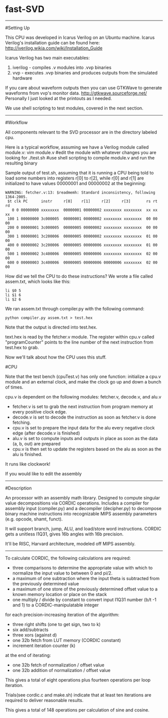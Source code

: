 # fast-SVD

-----

#Setting Up

This CPU was developed in Icarus Verilog on an Ubuntu machine.
Icarus Verilog's installation guide can be found here:
http://iverilog.wikia.com/wiki/Installation_Guide

Icarus Verilog has two main executables:
1. iverilog - compiles .v modules into .vvp binaries
2. vvp - executes .vvp binaries and produces outputs from the simulated hardware

If you care about waveform outputs then you can use GTKWave to generate waveforms from vvp's monitor data.
http://gtkwave.sourceforge.net/
Personally I just looked at the printouts as I needed.

We use shell scripting to test modules, covered in the next section.

-----

#Workflow

All components relevant to the SVD processor are in the directory labeled cpu.

Here is a typical workflow, assuming we have a Verilog module called module.v:
vim module.v #edit the module with whatever changes you are looking for
./test.sh #use shell scripting to compile module.v and run the resulting binary

Sample output of test.sh,
assuming that it is running a CPU being told to load some numbers into registers r[0] to r[2],
while r[0] and r[1] are initialized to have values 00000001 and 00000002 at the beginning:
```
WARNING: fetcher.v:13: $readmemh: Standard inconsistency, following 1364-2005.
 $t clk PC		instr	  r[0]	  r[1]	   r[2]	    r[3]	   rs rt rd
   0 0 00000000 xxxxxxxx  00000001 00000002 xxxxxxxx xxxxxxxx  xx xx xx
 100 1 00000000 3c000005  00000001 00000002 xxxxxxxx xxxxxxxx  00 00 00
 200 0 00000001 3c000005  00000005 00000002 xxxxxxxx xxxxxxxx  00 00 00
 300 1 00000001 3c200006  00000005 00000002 xxxxxxxx xxxxxxxx  01 00 00
 400 0 00000002 3c200006  00000005 00000006 xxxxxxxx xxxxxxxx  01 00 00
 500 1 00000002 3c400006  00000005 00000006 xxxxxxxx xxxxxxxx  02 00 00
 600 0 00000003 3c400006  00000005 00000006 00000006 xxxxxxxx  02 00 00
```
How did we tell the CPU to do these instructions?
We wrote a file called assem.txt, which looks like this:
```
li $0 5
li $1 6
li $2 6
```
We ran assem.txt through compiler.py with the following command:
```
python compiler.py assem.txt > test.hex
```
Note that the output is directed into test.hex.

text.hex is read by the fetcher.v module.
The register within cpu.v called "programCounter" points to
the line number of the next instruction from test.hex to grab.

Now we'll talk about how the CPU uses this stuff.

#CPU

 Note that the test bench (cpuTest.v) has only one function:
 initialize a cpu.v module and an external clock, and make the clock go up and down a bunch of times.

 cpu.v is dependent on the following modules:
 fetcher.v, decode.v, and alu.v

* fetcher.v is set to grab the next instruction from program memory at every positive clock edge.
* decode.v is set to decode the instruction as soon as fetcher.v is done fetching.
* cpu.v is set to prepare the input data for the alu every negative clock edge (after decode.v is finished)
* alu.v is set to compute inputs and outputs in place as soon as the data (a, b, out) are prepared
* cpu.v is then set to update the registers based on the alu as soon as the alu is finished.

 It runs like clockwork!

 If you would like to edit the assembly

-----

#Description

An processor with an assembly math library. Designed to compute singular value decompositions via CORDIC operations.
Includes a compiler for assembly input (compiler.py) and a decompiler (decipher.py) to decompose binary machine
instructions into recognizable MIPS assembly parameters (e.g. opcode, shamt, funct).

It will support branch, jump, ALU, and load/store word instructions.
CORDIC gets a unitless I1Q31, gives 16b angles with 16b precision.

It'll be RISC, Harvard architecture, modeled off MIPS assembly.

-----

To calculate CORDIC, the following calculations are required:
 
* three comparisons to determine the appropriate value with which to normalize the input value to between 0 and pi/2.
* a maximum of one subtraction where the input theta is subtracted from the previously determined value
* a maximum of one store of the previously determined offset value to a known memory location or place on the stack
* one multiply / divide by constant to convert input I1Q31 number (b/t -1 and 1) to a CORDIC-manipulatable integer

for each precision-increasing iteration of the algorithm:

* three right shifts (one to get sign, two to k)
* six add/subtracts
* three xors (against d)
* one 32b fetch from LUT memory (CORDIC constant)
* increment iteration counter (k)

at the end of iterating:

* one 32b fetch of normalization / offset value
* one 32b addition of normalization / offset value

This gives a total of eight operations plus fourteen operations per loop iteration.

Trials(see cordic.c and make.sh) indicate that at least ten iterations are required to deliver reasonable results.

This gives a total of 148 operations per calculation of sine and cosine.
